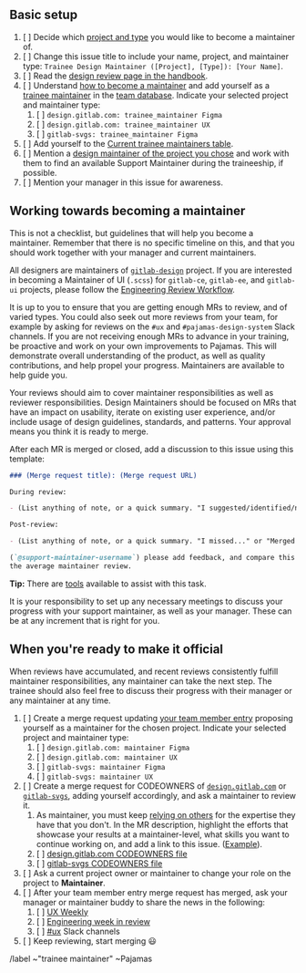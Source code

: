 <!--

Before nominating yourself as a trainee, talk with your manager and team about it, as the traineeship is likely to impact your capacity. More information in https://about.gitlab.com/handbook/product/ux/pajamas-design-system/design-review/#duration.

-->

## Basic setup

1. [ ] Decide which [project and type](https://about.gitlab.com/handbook/product/ux/pajamas-design-system/design-review/#maintainer-types)
    you would like to become a maintainer of.
1. [ ] Change this issue title to include your name, project, and maintainer type:
    `Trainee Design Maintainer ([Project], [Type]): [Your Name]`.
1. [ ] Read the [design review page in the handbook](https://about.gitlab.com/handbook/product/ux/pajamas-design-system/design-review).
1. [ ] Understand [how to become a maintainer](https://about.gitlab.com/handbook/product/ux/pajamas-design-system/design-review/#maintainer)
    and add yourself as a [trainee maintainer](https://about.gitlab.com/handbook/product/ux/pajamas-design-system/design-review/#trainee-maintainer)
    in the [team database](https://gitlab.com/gitlab-com/www-gitlab-com/blob/master/doc/team_database.md).
    Indicate your selected project and maintainer type:
    1. [ ] `design.gitlab.com: trainee_maintainer Figma`
    1. [ ] `design.gitlab.com: trainee_maintainer UX`
    1. [ ] `gitlab-svgs: trainee_maintainer Figma`
1. [ ] Add yourself to the [Current trainee maintainers table](https://about.gitlab.com/handbook/product/ux/pajamas-design-system/design-review/#current-trainee-maintainers).
1. [ ] Mention a [design maintainer of the project you chose](https://about.gitlab.com/handbook/engineering/projects/)
    and work with them to find an available Support Maintainer during the traineeship, if possible.
1. [ ] Mention your manager in this issue for awareness.

## Working towards becoming a maintainer

This is not a checklist, but guidelines that will help you become a maintainer.
Remember that there is no specific timeline on this, and that you should work
together with your manager and current maintainers.

All designers are maintainers of [`gitlab-design`](https://gitlab.com/gitlab-org/gitlab-design)
project. If you are interested in becoming a Maintainer of UI (`.scss`) for
`gitlab-ce`, `gitlab-ee`, and `gitlab-ui` projects, please follow the [Engineering Review Workflow](https://about.gitlab.com/handbook/engineering/workflow/code-review/).

It is up to you to ensure that you are getting enough MRs to review, and of varied
types. You could also seek out more reviews from your team, for example by asking
for reviews on the `#ux` and `#pajamas-design-system` Slack channels. If you are
not receiving enough MRs to advance in your training, be proactive and work on
your own improvements to Pajamas. This will demonstrate overall understanding of
the product, as well as quality contributions, and help propel your progress.
Maintainers are available to help guide you.

Your reviews should aim to cover maintainer responsibilities as well as reviewer
responsibilities. Design Maintainers should be focused on MRs that have an impact
on usability, iterate on existing user experience, and/or include usage of design
guidelines, standards, and patterns. Your approval means you think it is ready
to merge.

After each MR is merged or closed, add a discussion to this issue using this
template:

```markdown
### (Merge request title): (Merge request URL)

During review:

- (List anything of note, or a quick summary. "I suggested/identified/noted...")

Post-review:

- (List anything of note, or a quick summary. "I missed..." or "Merged as-is")

(`@support-maintainer-username`) please add feedback, and compare this review to
the average maintainer review.
```

**Tip:** There are [tools](https://about.gitlab.com/handbook/tools-and-tips/#trainee-maintainer-issue-upkeep)
available to assist with this task.

It is your responsibility to set up any necessary meetings to discuss your
progress with your support maintainer, as well as your manager. These can be at any
increment that is right for you.

## When you're ready to make it official

When reviews have accumulated, and recent reviews consistently fulfill maintainer
responsibilities, any maintainer can take the next step. The trainee should also
feel free to discuss their progress with their manager or any maintainer at any
time.

1. [ ] Create a merge request updating [your team member entry](https://gitlab.com/gitlab-com/www-gitlab-com/blob/master/doc/team_database.md)
    proposing yourself as a maintainer for the chosen project. Indicate your selected project and maintainer type:
    1. [ ] `design.gitlab.com: maintainer Figma`
    1. [ ] `design.gitlab.com: maintainer UX`
    1. [ ] `gitlab-svgs: maintainer Figma`
    1. [ ] `gitlab-svgs: maintainer UX`
1. [ ] Create a merge request for CODEOWNERS of [`design.gitlab.com`](https://gitlab.com/gitlab-org/gitlab-services/design.gitlab.com/-/blob/main/.gitlab/CODEOWNERS)
    or [`gitlab-svgs`](https://gitlab.com/gitlab-org/gitlab-svgs/-/blob/main/.gitlab/CODEOWNERS), adding yourself
    accordingly, and ask a maintainer to review it.
    1. As maintainer, you must keep [relying on others](https://about.gitlab.com/handbook/values/#its-impossible-to-know-everything) for the expertise they have that you don't. In the MR description, highlight the efforts that showcase your results at a maintainer-level, what skills you want to continue working on, and add a link to this issue. ([Example](https://gitlab.com/gitlab-org/gitlab-services/design.gitlab.com/-/merge_requests/2395)). 
    1. [ ] [design.gitlab.com CODEOWNERS file](https://gitlab.com/gitlab-org/gitlab-services/design.gitlab.com/blob/main/.gitlab/CODEOWNERS)
    1. [ ] [gitlab-svgs CODEOWNERS file](https://gitlab.com/gitlab-org/gitlab-svgs/-/blob/main/.gitlab/CODEOWNERS)
1. [ ] Ask a current project owner or maintainer to change your role on the project to **Maintainer**.
1. [ ] After your team member entry merge request has merged, ask your manager or maintainer buddy to share the news in the following:
   1. [ ] [UX Weekly](https://docs.google.com/document/d/1fSRyTboySDpWPrQiiFIcIOhg09-9G54haIippIVtcCY/)
   1. [ ] [Engineering week in review](https://docs.google.com/document/d/1JBdCl3MAOSdlgq3kzzRmtzTsFWsTIQ9iQg0RHhMht6E/edit)
   1. [ ] [#ux](https://gitlab.slack.com/archives/C03MSG8B7) Slack channels
1. [ ] Keep reviewing, start merging 😃

/label ~"trainee maintainer" ~Pajamas
